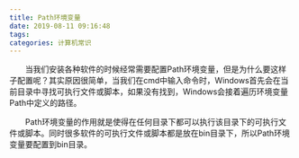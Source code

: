 ```yaml
---
title: Path环境变量
date: 2019-08-11 09:16:48
tags:
categories: 计算机常识
---
```


&emsp;&emsp;当我们安装各种软件的时候经常需要配置Path环境变量，但是为什么要这样子配置呢？其实原因很简单，当我们在cmd中输入命令时，Windows首先会在当前目录中寻找可执行文件或脚本，如果没有找到，Windows会接着遍历环境变量Path中定义的路径。

&emsp;&emsp;Path环境变量的作用就是使得在任何目录下都可以执行该目录下的可执行文件或脚本。同时很多软件的可执行文件或脚本都是放在bin目录下，所以Path环境变量要配置到bin目录。